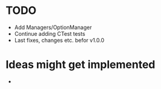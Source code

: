 # TODO
+ Add Managers/OptionManager
+ Continue adding CTest tests
+ Last fixes, changes etc. befor v1.0.0

# Ideas might get implemented
-
